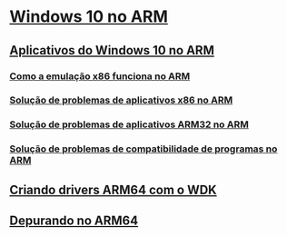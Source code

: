 # [Windows 10 no ARM](/windows/arm)
## [Aplicativos do Windows 10 no ARM](/windows/uwp/porting/apps-on-arm)
### [Como a emulação x86 funciona no ARM](/windows/uwp/porting/apps-on-arm-x86-emulation)
### [Solução de problemas de aplicativos x86 no ARM](/windows/uwp/porting/apps-on-arm-troubleshooting-x86)
### [Solução de problemas de aplicativos ARM32 no ARM](/windows/uwp/porting/apps-on-arm-troubleshooting-arm32)
### [Solução de problemas de compatibilidade de programas no ARM](/windows/uwp/porting/apps-on-arm-program-compat-troubleshooter)
## [Criando drivers ARM64 com o WDK](/windows-hardware/drivers/develop/building-arm64-drivers)
## [Depurando no ARM64](/windows-hardware/drivers/debugger/debugging-arm64)